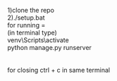 1)clone the repo <br>
2)./setup.bat<br>
for running = <br>
(in terminal type)<br>
venv\Scripts\activate <br>
python manage.py runserver <br>
<br>
<br>
for closing ctrl + c in same terminal
